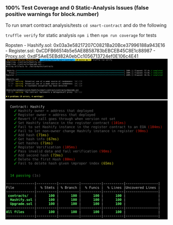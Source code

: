 ### 100% Test Coverage and 0 Static-Analysis Issues (false positive warnings for block.number)

To run smart contract analysis/tests `cd smart-contract` and do the following

`truffle verify` for static analysis
`npm i` then `npm run coverage` for tests

Ropsten - Hashify.sol: 0x03a3e58217207C0821Ba20Bce37996188a943E16
        - Register.sol: 0xCDFB66514b5e5AE8B58783bEBCEB45C8E1c88987
        - Proxy.sol: 0xdF5AeE5EBd82A0ebCc1056713724ef0E106c4E41
![static analysis](static-analysis.png)
![test coverage](test-coverage.png)

